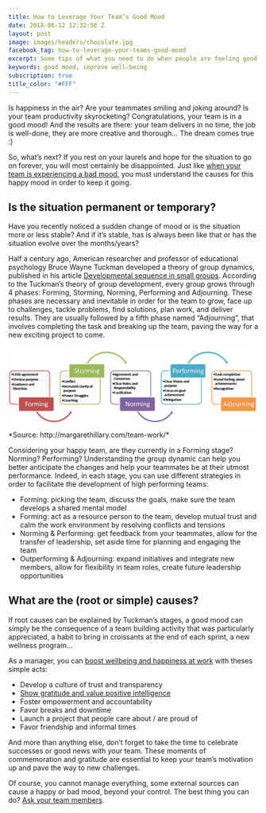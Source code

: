 ```yaml
---
title: How to Leverage Your Team’s Good Mood
date: 2018-06-12 12:32:50 Z
layout: post
image: images/headers/chocolate.jpg
facebook_tag: how-to-leverage-your-teams-good-mood
excerpt: Some tips of what you need to do when people are feeling good.
keywords: good mood, improve well-being
subscription: true
title_color: "#FFF"
---
```


Is happiness in the air? Are your teammates smiling and joking around? Is your team productivity skyrocketing? Congratulations, your team is in a good mood! And the results are there: your team delivers in no time, the job is well-done, they are more creative and thorough… The dream comes true :)

So, what’s next? If you rest on your laurels and hope for the situation to go on forever, you will most certainly be disappointed. Just like [when your team is experiencing a bad mood](https://blog.teammood.com/2018/05/16/your-team-is-in-a-bad-mood-heres-what-you-need-to-do.html), you must understand the causes for this happy mood in order to keep it going.

## Is the situation permanent or temporary?

Have you recently noticed a sudden change of mood or is the situation more or less stable? And if it’s stable, has is always been like that or has the situation evolve over the months/years?

Half a century ago, American researcher and professor of educational psychology Bruce Wayne Tuckman developed a theory of group dynamics, published in his article [Developmental sequence in small groups](http://psycnet.apa.org/record/1965-12187-001). According to the Tuckman’s theory of group development, every group grows through 4 phases: Forming, Storming, Norming, Performing and Adjourning. These phases are necessary and inevitable in order for the team to grow, face up to challenges, tackle problems, find solutions, plan work, and deliver results. They are usually followed by a fifth phase named “Adjourning”, that involves completing the task and breaking up the team, paving the way for a new exciting project to come.

<img class="center" src="/images/posts/tuckman_s_stages_of_development.png" alt="Tuckman's Stages of Development">
*Source: http://margarethillary.com/team-work/*

 

Considering your happy team, are they currently in a Forming stage? Norming? Performing? Understanding the group dynamic can help you better anticipate the changes and help your teammates be at their utmost performance. Indeed, in each stage, you can use different strategies in order to facilitate the development of high performing teams:

* Forming: picking the team, discuss the goals, make sure the team develops a shared mental model
* Forming: act as a resource person to the team, develop mutual trust and calm the work environment by resolving conflicts and tensions
* Norming & Performing: get feedback from your teammates, allow for the transfer of leadership, set aside time for planning and engaging the team
* Outperforming & Adjourning: expand initiatives and integrate new members, allow for flexibility in team roles, create future leadership opportunities

## What are the (root or simple) causes?

If root causes can be explained by Tuckman’s stages, a good mood can simply be the consequence of a team building activity that was particularly appreciated, a habit to bring in croissants at the end of each sprint, a new wellness program... 

As a manager, you can [boost wellbeing and happiness at work](https://blog.teammood.com/en/2017/03/07/wellbeing-at-work-the-benefits-of-happiness-in-the-workplace.html) with theses simple acts:

* Develop a culture of trust and transparency
* [Show gratitude and value positive intelligence](https://blog.teammood.com/2018/07/04/how-to-cultivate-a-workplace-culture-of-gratitude.html)
* Foster empowerment and accountability
* Favor breaks and downtime
* Launch a project that people care about / are proud of 
* Favor friendship and informal times

And more than anything else, don’t forget to take the time to celebrate successes or good news with your team. These moments of commemoration and gratitude are essential to keep your team’s motivation up and pave the way to new challenges.

Of course, you cannot manage everything, some external sources can cause a happy or bad mood, beyond your control. The best thing you can do? <a href="https://www.teammood.com/">Ask your team members</a>.
